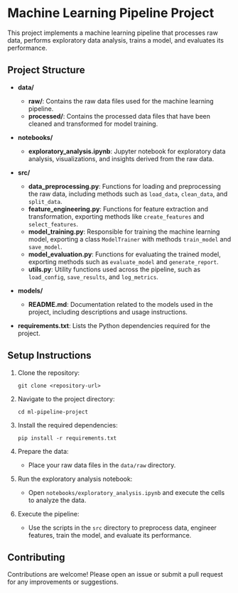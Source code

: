 # Machine Learning Pipeline Project

This project implements a machine learning pipeline that processes raw data, performs exploratory data analysis, trains a model, and evaluates its performance. 

## Project Structure

- **data/**
  - **raw/**: Contains the raw data files used for the machine learning pipeline.
  - **processed/**: Contains the processed data files that have been cleaned and transformed for model training.

- **notebooks/**
  - **exploratory_analysis.ipynb**: Jupyter notebook for exploratory data analysis, visualizations, and insights derived from the raw data.

- **src/**
  - **data_preprocessing.py**: Functions for loading and preprocessing the raw data, including methods such as `load_data`, `clean_data`, and `split_data`.
  - **feature_engineering.py**: Functions for feature extraction and transformation, exporting methods like `create_features` and `select_features`.
  - **model_training.py**: Responsible for training the machine learning model, exporting a class `ModelTrainer` with methods `train_model` and `save_model`.
  - **model_evaluation.py**: Functions for evaluating the trained model, exporting methods such as `evaluate_model` and `generate_report`.
  - **utils.py**: Utility functions used across the pipeline, such as `load_config`, `save_results`, and `log_metrics`.

- **models/**
  - **README.md**: Documentation related to the models used in the project, including descriptions and usage instructions.

- **requirements.txt**: Lists the Python dependencies required for the project.

## Setup Instructions

1. Clone the repository:
   ```
   git clone <repository-url>
   ```

2. Navigate to the project directory:
   ```
   cd ml-pipeline-project
   ```

3. Install the required dependencies:
   ```
   pip install -r requirements.txt
   ```

4. Prepare the data:
   - Place your raw data files in the `data/raw` directory.

5. Run the exploratory analysis notebook:
   - Open `notebooks/exploratory_analysis.ipynb` and execute the cells to analyze the data.

6. Execute the pipeline:
   - Use the scripts in the `src` directory to preprocess data, engineer features, train the model, and evaluate its performance.

## Contributing

Contributions are welcome! Please open an issue or submit a pull request for any improvements or suggestions.
